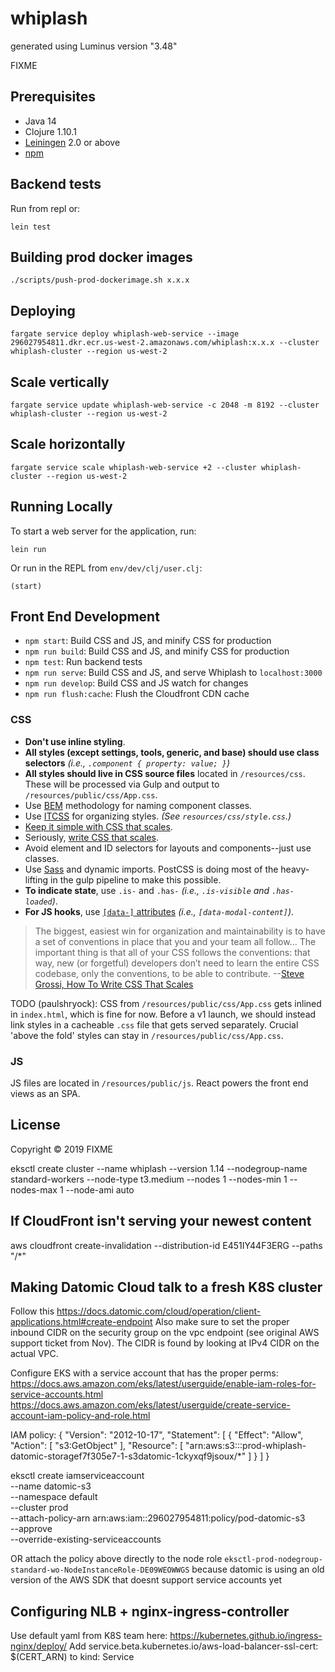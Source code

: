 # whiplash

generated using Luminus version "3.48"

FIXME

## Prerequisites
- Java 14
- Clojure 1.10.1
- [Leiningen][lein] 2.0 or above
- [npm][node]

[lein]: https://github.com/technomancy/leiningen
[node]: https://nodejs.org/en/download/

## Backend tests
Run from repl or:

    lein test

## Building prod docker images

    ./scripts/push-prod-dockerimage.sh x.x.x
    
## Deploying

    fargate service deploy whiplash-web-service --image 296027954811.dkr.ecr.us-west-2.amazonaws.com/whiplash:x.x.x --cluster whiplash-cluster --region us-west-2

## Scale vertically

    fargate service update whiplash-web-service -c 2048 -m 8192 --cluster whiplash-cluster --region us-west-2

## Scale horizontally

    fargate service scale whiplash-web-service +2 --cluster whiplash-cluster --region us-west-2

## Running Locally

To start a web server for the application, run:

    lein run 

Or run in the REPL from `env/dev/clj/user.clj`:

    (start)

## Front End Development

- `npm start`: Build CSS and JS, and minify CSS for production
- `npm run build`: Build CSS and JS, and minify CSS for production
- `npm test`: Run backend tests
- `npm run serve`: Build CSS and JS, and serve Whiplash to `localhost:3000`
- `npm run develop`: Build CSS and JS watch for changes
- `npm run flush:cache`: Flush the Cloudfront CDN cache

### CSS

- **Don't use inline styling**.
- **All styles (except settings, tools, generic, and base) should use class selectors** _(i.e., `.component { property: value; }`)_
- **All styles should live in CSS source files** located in `/resources/css`. These will be processed via Gulp and output to `/resources/public/css/App.css`.
- Use [BEM][bem] methodology for naming component classes.
- Use [ITCSS][itcss] for organizing styles. _(See `resources/css/style.css`.)_
- [Keep it simple with CSS that scales][simple-css-scales].
- Seriously, [write CSS that scales][css-scales].
- Avoid element and ID selectors for layouts and components--just use classes.
- Use [Sass][sass] and dynamic imports. PostCSS is doing most of the heavy-lifting in the gulp pipeline to make this possible.
- **To indicate state**, use `.is-` and `.has-` _(i.e., `.is-visible` and `.has-loaded`)_.
- **For JS hooks**, use [`[data-]` attributes][data-attributes] _(i.e., `[data-modal-content]`)_.

> The biggest, easiest win for organization and maintainability is to have a set of conventions in place that you and your team all follow... The important thing is that all of your CSS follows the conventions: that way, new (or forgetful) developers don’t need to learn the entire CSS codebase, only the conventions, to be able to contribute.
> --[Steve Grossi, How To Write CSS That Scales][css-scales]

TODO (paulshryock): CSS from `/resources/public/css/App.css` gets inlined in `index.html`, which is fine for now. Before a v1 launch, we should instead link styles in a cacheable `.css` file that gets served separately. Crucial 'above the fold' styles can stay in `/resources/public/css/App.css`.

### JS

JS files are located in `/resources/public/js`. React powers the front end views as an SPA.

## License

Copyright © 2019 FIXME

eksctl create cluster --name whiplash --version 1.14 --nodegroup-name standard-workers --node-type t3.medium --nodes 1 --nodes-min 1 --nodes-max 1 --node-ami auto

## If CloudFront isn't serving your newest content
aws cloudfront create-invalidation --distribution-id E451IY44F3ERG --paths "/*"

## Making Datomic Cloud talk to a fresh K8S cluster
Follow this https://docs.datomic.com/cloud/operation/client-applications.html#create-endpoint
Also make sure to set the proper inbound CIDR on the security group on the vpc endpoint (see original AWS support ticket from Nov).
The CIDR is found by looking at IPv4 CIDR on the actual VPC.

Configure EKS with a service account that has the proper perms:
https://docs.aws.amazon.com/eks/latest/userguide/enable-iam-roles-for-service-accounts.html
https://docs.aws.amazon.com/eks/latest/userguide/create-service-account-iam-policy-and-role.html

IAM policy:
{
    "Version": "2012-10-17",
    "Statement": [
        {
            "Effect": "Allow",
            "Action": [
                "s3:GetObject"
            ],
            "Resource": [
                "arn:aws:s3:::prod-whiplash-datomic-storagef7f305e7-1-s3datomic-1ckyxqf9jsoux/*"
            ]
        }
    ]
}

eksctl create iamserviceaccount \
    --name datomic-s3 \
    --namespace default \
    --cluster prod \
    --attach-policy-arn arn:aws:iam::296027954811:policy/pod-datomic-s3 \
    --approve \
    --override-existing-serviceaccounts


OR attach the policy above directly to the node role `eksctl-prod-nodegroup-standard-wo-NodeInstanceRole-DE09WEOWWGS`
because datomic is using an old version of the AWS SDK that doesnt support service accounts yet


## Configuring NLB + nginx-ingress-controller
Use default yaml from K8S team here: https://kubernetes.github.io/ingress-nginx/deploy/
Add service.beta.kubernetes.io/aws-load-balancer-ssl-cert: $(CERT_ARN) to kind: Service


[bem]: http://getbem.com/introduction/
[itcss]: https://speakerdeck.com/dafed/managing-css-projects-with-itcss
[simple-css-scales]: https://hankchizljaw.com/wrote/keeping-it-simple-with-css-that-scales/
[css-scales]: https://work.stevegrossi.com/2014/09/06/how-to-write-css-that-scales/
[sass]: https://hankchizljaw.com/wrote/keeping-it-simple-with-css-that-scales/#heading-sass-for-the-win!
[data-attributes]: https://developer.mozilla.org/en-US/docs/Web/HTML/Global_attributes/data-*
